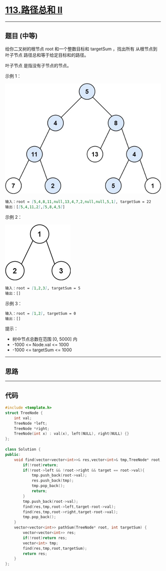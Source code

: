 # [113.路径总和 II](https://leetcode.cn/problems/path-sum-ii/)

---

## 题目 (中等)

给你二叉树的根节点 root 和一个整数目标和 targetSum ，找出所有 从根节点到叶子节点 路径总和等于给定目标和的路径。  

叶子节点 是指没有子节点的节点。  

示例 1：

![Alt text](https://github.com/yang-yang-o-o/CodingNotes/blob/main/Coding/asset/113_1.png)  

```markdown
输入：root = [5,4,8,11,null,13,4,7,2,null,null,5,1], targetSum = 22
输出：[[5,4,11,2],[5,8,4,5]]
```

示例 2：

![Alt text](https://github.com/yang-yang-o-o/CodingNotes/blob/main/Coding/asset/113_2.png)

```markdown
输入：root = [1,2,3], targetSum = 5
输出：[]
```

示例 3：

```markdown
输入：root = [1,2], targetSum = 0
输出：[]
```

提示：  

- 树中节点总数在范围 [0, 5000] 内
- -1000 <= Node.val <= 1000
- -1000 <= targetSum <= 1000

---

## 思路

---

## 代码

```C++
#include <template.h>
struct TreeNode {
    int val;
    TreeNode *left;
    TreeNode *right;
    TreeNode(int x) : val(x), left(NULL), right(NULL) {}
};

class Solution {
public:
    void find(vector<vector<int>>& res,vector<int>& tmp,TreeNode* root,int target){
        if(!root)return;
        if(!root->left && !root->right && target == root->val){
            tmp.push_back(root->val);
            res.push_back(tmp);
            tmp.pop_back();
            return;
        }
        tmp.push_back(root->val);
        find(res,tmp,root->left,target-root->val);
        find(res,tmp,root->right,target-root->val);
        tmp.pop_back();
    }
    vector<vector<int>> pathSum(TreeNode* root, int targetSum) {
        vector<vector<int>> res;
        if(!root)return res;
        vector<int> tmp;
        find(res,tmp,root,targetSum);
        return res;
    }
};
```
